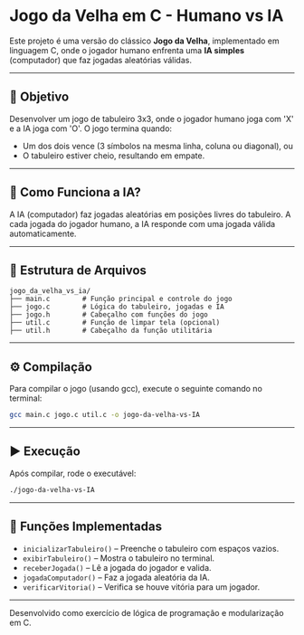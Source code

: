 # Jogo da Velha em C - Humano vs IA

Este projeto é uma versão do clássico **Jogo da Velha**, implementado em linguagem C, onde o jogador humano enfrenta uma **IA simples** (computador) que faz jogadas aleatórias válidas.

---

## 🎯 Objetivo
Desenvolver um jogo de tabuleiro 3x3, onde o jogador humano joga com 'X' e a IA joga com 'O'. O jogo termina quando:
- Um dos dois vence (3 símbolos na mesma linha, coluna ou diagonal), ou
- O tabuleiro estiver cheio, resultando em empate.

---

## 🧠 Como Funciona a IA?
A IA (computador) faz jogadas aleatórias em posições livres do tabuleiro. A cada jogada do jogador humano, a IA responde com uma jogada válida automaticamente.

---

## 📁 Estrutura de Arquivos

```
jogo_da_velha_vs_ia/ 
├── main.c        # Função principal e controle do jogo 
├── jogo.c        # Lógica do tabuleiro, jogadas e IA 
├── jogo.h        # Cabeçalho com funções do jogo 
├── util.c        # Função de limpar tela (opcional) 
├── util.h        # Cabeçalho da função utilitária 
```

---

## ⚙️ Compilação

Para compilar o jogo (usando gcc), execute o seguinte comando no terminal:

```bash
gcc main.c jogo.c util.c -o jogo-da-velha-vs-IA
```

---

## ▶️ Execução

Após compilar, rode o executável:

```bash
./jogo-da-velha-vs-IA
```

---

## 🧩 Funções Implementadas

- `inicializarTabuleiro()` – Preenche o tabuleiro com espaços vazios.
- `exibirTabuleiro()` – Mostra o tabuleiro no terminal.
- `receberJogada()` – Lê a jogada do jogador e valida.
- `jogadaComputador()` – Faz a jogada aleatória da IA.
- `verificarVitoria()` – Verifica se houve vitória para um jogador.

---

Desenvolvido como exercício de lógica de programação e modularização em C.
